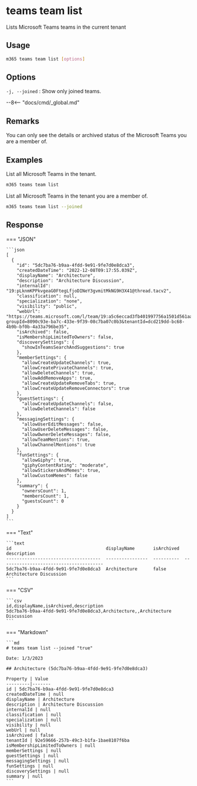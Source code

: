 # teams team list

Lists Microsoft Teams teams in the current tenant

## Usage

```sh
m365 teams team list [options]
```

## Options

`-j, --joined`
: Show only joined teams.

--8<-- "docs/cmd/_global.md"

## Remarks

You can only see the details or archived status of the Microsoft Teams you are a member of.

## Examples

List all Microsoft Teams in the tenant.

```sh
m365 teams team list
```

List all Microsoft Teams in the tenant you are a member of.

```sh
m365 teams team list --joined
```

## Response

=== "JSON"

    ```json
    [
      {
        "id": "5dc7ba76-b9aa-4fdd-9e91-9fe7d0e8dca3",
        "createdDateTime": "2022-12-08T09:17:55.039Z",
        "displayName": "Architecture",
        "description": "Architecture Discussion",
        "internalId": "19:pLknmKPPkvgeaG0FtegLfjoDINeY3gvmitMkNG9H3X41@thread.tacv2",
        "classification": null,
        "specialization": "none",
        "visibility": "public",
        "webUrl": "https://teams.microsoft.com/l/team/19:a5c6eccad3fb401997756a1501d561aa%40thread.skype/conversations?groupId=8090c93e-ba7c-433e-9f39-08c7ba07c0b3&tenantId=dcd219dd-bc68-4b9b-bf0b-4a33a796be35",
        "isArchived": false,
        "isMembershipLimitedToOwners": false,
        "discoverySettings": {
          "showInTeamsSearchAndSuggestions": true
        },
        "memberSettings": {
          "allowCreateUpdateChannels": true,
          "allowCreatePrivateChannels": true,
          "allowDeleteChannels": true,
          "allowAddRemoveApps": true,
          "allowCreateUpdateRemoveTabs": true,
          "allowCreateUpdateRemoveConnectors": true
        },
        "guestSettings": {
          "allowCreateUpdateChannels": false,
          "allowDeleteChannels": false
        },
        "messagingSettings": {
          "allowUserEditMessages": false,
          "allowUserDeleteMessages": false,
          "allowOwnerDeleteMessages": false,
          "allowTeamMentions": true,
          "allowChannelMentions": true
        },
        "funSettings": {
          "allowGiphy": true,
          "giphyContentRating": "moderate",
          "allowStickersAndMemes": true,
          "allowCustomMemes": false
        },
        "summary": {
          "ownersCount": 1,
          "membersCount": 1,
          "guestsCount": 0
        }
      }
    ]
    ```

=== "Text"

    ```text
    id                                    displayName       isArchived  description
    ------------------------------------  ----------------  ----------  ---------------------------------------
    5dc7ba76-b9aa-4fdd-9e91-9fe7d0e8dca3  Architecture      false       Architecture Discussion
    ```

=== "CSV"

    ```csv
    id,displayName,isArchived,description
    5dc7ba76-b9aa-4fdd-9e91-9fe7d0e8dca3,Architecture,,Architecture Discussion
    ```

=== "Markdown"

    ```md
    # teams team list --joined "true"

    Date: 1/3/2023

    ## Architecture (5dc7ba76-b9aa-4fdd-9e91-9fe7d0e8dca3)

    Property | Value
    ---------|-------
    id | 5dc7ba76-b9aa-4fdd-9e91-9fe7d0e8dca3
    createdDateTime | null
    displayName | Architecture
    description | Architecture Discussion
    internalId | null
    classification | null
    specialization | null
    visibility | null
    webUrl | null
    isArchived | false
    tenantId | 92e59666-257b-49c3-b1fa-1bae8107f6ba
    isMembershipLimitedToOwners | null
    memberSettings | null
    guestSettings | null
    messagingSettings | null
    funSettings | null
    discoverySettings | null
    summary | null
    ```
